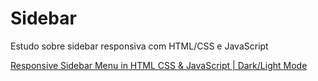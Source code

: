 # Sidebar

Estudo sobre sidebar responsiva com HTML/CSS e JavaScript

[Responsive Sidebar Menu in HTML CSS & JavaScript | Dark/Light Mode](https://www.youtube.com/watch?v=bFvfqUMjvsA&t=80s)
